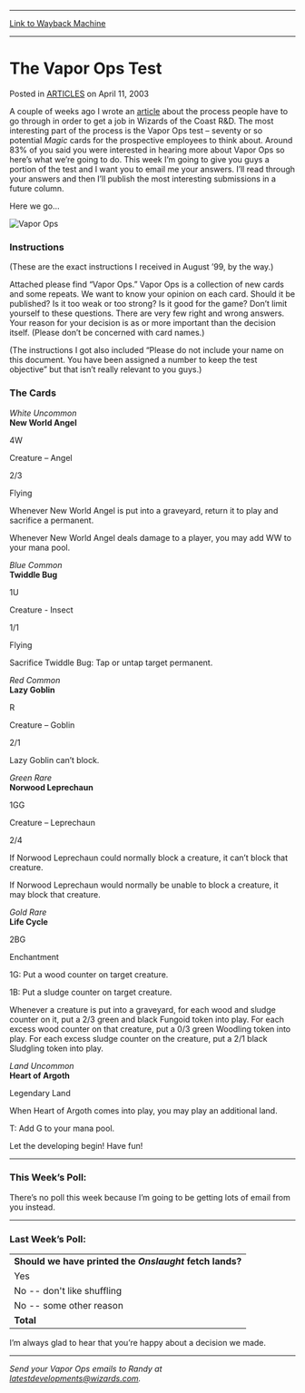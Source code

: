 
---
[Link to Wayback Machine](https://web.archive.org/web/20151116004654/http://magic.wizards.com/en/articles/archive/vapor-ops-test-2003-04-11)

[_metadata_:description]:- "A couple of weeks ago I wrote an article about the process people have to go through in order to get a job in Wizards of the Coast R&D. The most interesting part of the process is the Vapor Ops test – seventy or so potential Magic cards for the prospective employees to think about. Around 83% of you said you were interested in hearing more about Vapor Ops so here’s what we’re going to do. This week I’m going to give you guys a portion of the test and I want you to email me your answers."
[_metadata_:generator]:- "Drupal 7 (http://drupal.org)"
[_metadata_:node]:- "287951"
[_metadata_:publish_date]:- "2003-04-11"
[_metadata_:source]:- "div-main-content"
[_metadata_:title]:- "The Vapor Ops Test"
[_metadata_:wayback_capture_timestamp]:- "2015-11-16 00:46:54"
[_metadata_:wayback_raw_url]:- "https://web.archive.org/web/20151116004654id_/http://magic.wizards.com/en/articles/archive/vapor-ops-test-2003-04-11"
[_metadata_:wayback_url]:- "http://magic.wizards.com/en/articles/archive/vapor-ops-test-2003-04-11"
---


The Vapor Ops Test
==================



 Posted in [ARTICLES](/en/articles)
 on April 11, 2003 










A couple of weeks ago I wrote an [article](http://archive.wizards.com/Magic/Magazine/Article.aspx?x=mtgcom/daily/rb62) about the process people have to go through in order to get a job in Wizards of the Coast R&D. The most interesting part of the process is the Vapor Ops test – seventy or so potential *Magic* cards for the prospective employees to think about. Around 83% of you said you were interested in hearing more about Vapor Ops so here’s what we’re going to do. This week I’m going to give you guys a portion of the test and I want you to email me your answers. I’ll read through your answers and then I’ll publish the most interesting submissions in a future column.


Here we go…


![Vapor Ops](https://media.wizards.com/legacy/global/images/mtgcom_daily_rb66_pic1_en.jpg)


### Instructions


(These are the exact instructions I received in August ’99, by the way.)


Attached please find “Vapor Ops.” Vapor Ops is a collection of new cards and some repeats. We want to know your opinion on each card. Should it be published? Is it too weak or too strong? Is it good for the game? Don’t limit yourself to these questions. There are very few right and wrong answers. Your reason for your decision is as or more important than the decision itself. (Please don’t be concerned with card names.)


(The instructions I got also included “Please do not include your name on this document. You have been assigned a number to keep the test objective” but that isn’t really relevant to you guys.)


### The Cards


*White Uncommon*   
**New World Angel**  

4W  

Creature – Angel  

2/3  

Flying  

Whenever New World Angel is put into a graveyard, return it to play and sacrifice a permanent.  

Whenever New World Angel deals damage to a player, you may add WW to your mana pool.


*Blue Common*   
**Twiddle Bug**  

1U  

Creature - Insect  

1/1  

Flying  

Sacrifice Twiddle Bug: Tap or untap target permanent.



*Red Common*   
**Lazy Goblin**  

R  

Creature – Goblin  

2/1  

Lazy Goblin can’t block.



*Green Rare*   
**Norwood Leprechaun**  

1GG  

Creature – Leprechaun  

2/4  

If Norwood Leprechaun could normally block a creature, it can’t block that creature.  

If Norwood Leprechaun would normally be unable to block a creature, it may block that creature.



*Gold Rare*   
**Life Cycle**  

2BG  

Enchantment  

1G: Put a wood counter on target creature.  

1B: Put a sludge counter on target creature.  

Whenever a creature is put into a graveyard, for each wood and sludge counter on it, put a 2/3 green and black Fungoid token into play. For each excess wood counter on that creature, put a 0/3 green Woodling token into play. For each excess sludge counter on the creature, put a 2/1 black Sludgling token into play.



*Land Uncommon*   
**Heart of Argoth**  

Legendary Land  

When Heart of Argoth comes into play, you may play an additional land.  

T: Add G to your mana pool.



Let the developing begin! Have fun!




---

### This Week’s Poll:


There’s no poll this week because I’m going to be getting lots of email from you instead.




---

### Last Week’s Poll:




|  |
| --- |
| **Should we have printed the *Onslaught* fetch lands?** |
| Yes | 8423 | 85.4% |
| No -- don't like shuffling | 426 | 4.3% |
| No -- some other reason | 1014 | 10.3% |
| **Total** | **9863** | **100.0%** |

I’m always glad to hear that you’re happy about a decision we made.




---

*Send your Vapor Ops emails to Randy at latestdevelopments@wizards.com.*








